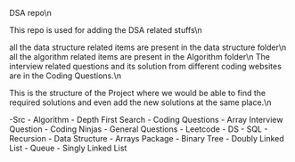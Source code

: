 DSA repo\n

This repo is used for adding the DSA related stuffs\n

all the data structure related items are present in the data structure folder\n
all the algorithm related items are present in the Algorithm folder\n
The interview related questions and its solution from different coding websites are in the Coding Questions.\n

This is the structure of the Project where we would be able to find the required solutions and even add the new solutions at the same place.\n

-Src
    - Algorithm
        - Depth First Search
    - Coding Questions
        - Array Interview Question
        - Coding Ninjas
        - General Questions
        - Leetcode
            - DS
            - SQL
        - Recursion
    - Data Structure
        - Arrays Package
        - Binary Tree
        - Doubly Linked List
        - Queue
        - Singly Linked List
